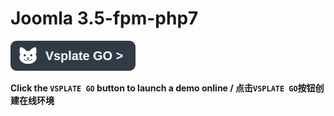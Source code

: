 # Joomla 3.5-fpm-php7

<a href="https://www.vsplate.com/?docker-compose=https://github.com/vsplate/dcenvs/joomla/3.5-fpm-php7"><img alt="VSPLATE GO" src="https://raw.githubusercontent.com/vsplate/images/master/vsgo_btn.png" width="200px"></a>

**Click the `VSPLATE GO` button to launch a demo online / 点击`VSPLATE GO`按钮创建在线环境**